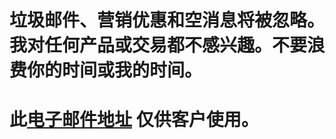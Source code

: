 # 垃圾邮件、营销优惠和空消息将被忽略。我对任何产品或交易都不感兴趣。不要浪费你的时间或我的时间。
# 此[电子邮件地址](mailto:cuscuta-comenzado.0p@icloud.com) 仅供客户使用。

